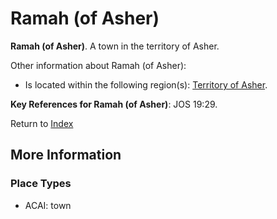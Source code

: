 # Ramah (of Asher)
**Ramah (of Asher)**. 
A town in the territory of Asher. 




Other information about Ramah (of Asher):


* Is located within the following region(s): 
[Territory of Asher](TerritoryOfAsher.md). 




**Key References for Ramah (of Asher)**: 
JOS 19:29. 






Return to [Index](00-Index.md)

## More Information

### Place Types

* ACAI: town




